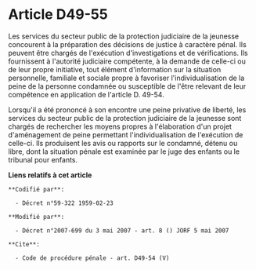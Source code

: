 # Article D49-55

Les services du secteur public de la protection judiciaire de la jeunesse concourent à la préparation des décisions de
justice à caractère pénal. Ils peuvent être chargés de l'exécution d'investigations et de vérifications. Ils fournissent à
l'autorité judiciaire compétente, à la demande de celle-ci ou de leur propre initiative, tout élément d'information sur la
situation personnelle, familiale et sociale propre à favoriser l'individualisation de la peine de la personne condamnée ou
susceptible de l'être relevant de leur compétence en application de l'article D. 49-54. 

Lorsqu'il a été prononcé à son encontre une peine privative de liberté, les services du secteur public de la protection
judiciaire de la jeunesse sont chargés de rechercher les moyens propres à l'élaboration d'un projet d'aménagement de peine
permettant l'individualisation de l'exécution de celle-ci. Ils produisent les avis ou rapports sur le condamné, détenu ou
libre, dont la situation pénale est examinée par le juge des enfants ou le tribunal pour enfants.

**Liens relatifs à cet article**

	**Codifié par**:

	  - Décret n°59-322 1959-02-23

	**Modifié par**:

	  - Décret n°2007-699 du 3 mai 2007 - art. 8 () JORF 5 mai 2007

	**Cite**:

	  - Code de procédure pénale - art. D49-54 (V)
